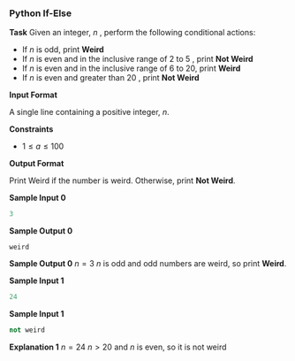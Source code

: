 ### Python If-Else

**Task**
Given an integer,  $n$  , perform the following conditional actions:

* If  $n$  is odd, print **Weird**
* If    $n$  is even and in the inclusive range of  $2$  to $5$ , print **Not Weird**
* If   $n$   is even and in the inclusive range of $6$ to $20$, print **Weird**
* If   $n$   is even and greater than $20$ , print **Not Weird**

**Input Format**

A single line containing a positive integer, $n$.

**Constraints**

* $1 \leq a \leq 100$

**Output Format**

Print Weird if the number is weird. Otherwise, print **Not Weird**.

**Sample Input 0**

```python
3
```

**Sample Output 0**

```
weird
```

**Sample Output 0**
$n = 3$
$n$  is odd and odd numbers are weird, so print **Weird**.

**Sample Input 1**
```python
24
```

**Sample Input 1**
```python
not weird 
```

**Explanation 1**
$n = 24$
$n > 20$ and $n$ is even, so it is not weird 